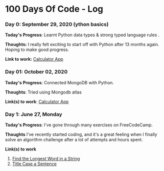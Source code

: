 # 100 Days Of Code - Log

### Day 0: September 29, 2020 (ython basics)
<!-- ##### (delete me or comment me out) -->

**Today's Progress**: Learnt Python data types & strong typed language rules .

**Thoughts:** I really felt exciting to start off with Python after 13 months again. Hoping to make good progress.

**Link to work:** [Calculator App](http://www.example.com)

### Day 01: October 02, 2020 
<!-- ##### (delete me or comment me out) -->

**Today's Progress**: Connected MongoDB with Python.

**Thoughts**: Tried using Mongodb atlas

**Link(s) to work**: [Calculator App](http://www.example.com)


### Day 1: June 27, Monday

**Today's Progress**: I've gone through many exercises on FreeCodeCamp.

**Thoughts** I've recently started coding, and it's a great feeling when I finally solve an algorithm challenge after a lot of attempts and hours spent.

**Link(s) to work**
1. [Find the Longest Word in a String](https://www.freecodecamp.com/challenges/find-the-longest-word-in-a-string)
2. [Title Case a Sentence](https://www.freecodecamp.com/challenges/title-case-a-sentence)

